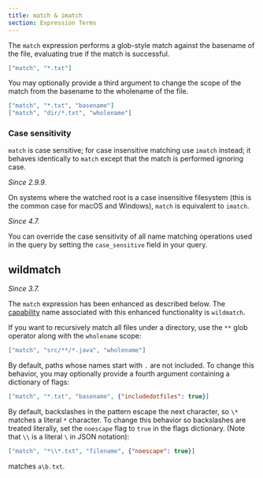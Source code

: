 ```yaml
---
title: match & imatch
section: Expression Terms
---
```


The `match` expression performs a glob-style match against the basename of the
file, evaluating true if the match is successful.

```json
["match", "*.txt"]
```

You may optionally provide a third argument to change the scope of the match
from the basename to the wholename of the file.

```json
["match", "*.txt", "basename"]
["match", "dir/*.txt", "wholename"]
```

### Case sensitivity

`match` is case sensitive; for case insensitive matching use `imatch` instead;
it behaves identically to `match` except that the match is performed ignoring
case.

_Since 2.9.9._

On systems where the watched root is a case insensitive filesystem (this is the
common case for macOS and Windows), `match` is equivalent to `imatch`.

_Since 4.7._

You can override the case sensitivity of all name matching operations used in
the query by setting the `case_sensitive` field in your query.

## wildmatch

_Since 3.7._

The `match` expression has been enhanced as described below. The
[capability](/watchman/docs/capabilities.html) name associated with this
enhanced functionality is `wildmatch`.

If you want to recursively match all files under a directory, use the `**` glob
operator along with the `wholename` scope:

```json
["match", "src/**/*.java", "wholename"]
```

By default, paths whose names start with `.` are not included. To change this
behavior, you may optionally provide a fourth argument containing a dictionary
of flags:

```json
["match", "*.txt", "basename", {"includedotfiles": true}]
```

By default, backslashes in the pattern escape the next character, so `\*`
matches a literal `*` character. To change this behavior so backslashes are
treated literally, set the `noescape` flag to `true` in the flags dictionary.
(Note that `\\` is a literal `\` in JSON notation):

```json
["match", "*\\*.txt", "filename", {"noescape": true}]
```

matches `a\b.txt`.

